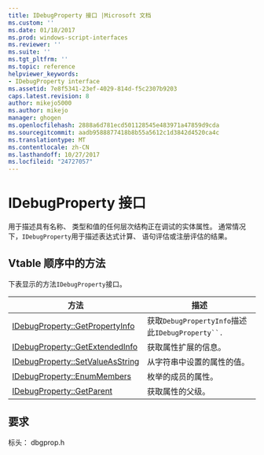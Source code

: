 ```yaml
---
title: IDebugProperty 接口 |Microsoft 文档
ms.custom: ''
ms.date: 01/18/2017
ms.prod: windows-script-interfaces
ms.reviewer: ''
ms.suite: ''
ms.tgt_pltfrm: ''
ms.topic: reference
helpviewer_keywords:
- IDebugProperty interface
ms.assetid: 7e8f5341-23ef-4029-814d-f5c2307b9203
caps.latest.revision: 8
author: mikejo5000
ms.author: mikejo
manager: ghogen
ms.openlocfilehash: 2888a6d781ecd501128545e483971a47859d9cda
ms.sourcegitcommit: aadb9588877418b8b55a5612c1d3842d4520ca4c
ms.translationtype: MT
ms.contentlocale: zh-CN
ms.lasthandoff: 10/27/2017
ms.locfileid: "24727057"
---
```

# <a name="idebugproperty-interface"></a>IDebugProperty 接口
用于描述具有名称、 类型和值的任何层次结构正在调试的实体属性。 通常情况下，`IDebugProperty`用于描述表达式计算、 语句评估或注册评估的结果。  
  
## <a name="methods-in-vtable-order"></a>Vtable 顺序中的方法  
 下表显示的方法`IDebugProperty`接口。  
  
|方法|描述|  
|------------|-----------------|  
|[IDebugProperty::GetPropertyInfo](../../winscript/reference/idebugproperty-getpropertyinfo.md)|获取`DebugPropertyInfo`描述此`IDebugProperty``.`|  
|[IDebugProperty::GetExtendedInfo](../../winscript/reference/idebugproperty-getextendedinfo.md)|获取属性扩展的信息。|  
|[IDebugProperty::SetValueAsString](../../winscript/reference/idebugproperty-setvalueasstring.md)|从字符串中设置的属性的值。|  
|[IDebugProperty::EnumMembers](../../winscript/reference/idebugproperty-enummembers.md)|枚举的成员的属性。|  
|[IDebugProperty::GetParent](../../winscript/reference/idebugproperty-getparent.md)|获取属性的父级。|  
  
## <a name="requirements"></a>要求  
 标头： dbgprop.h